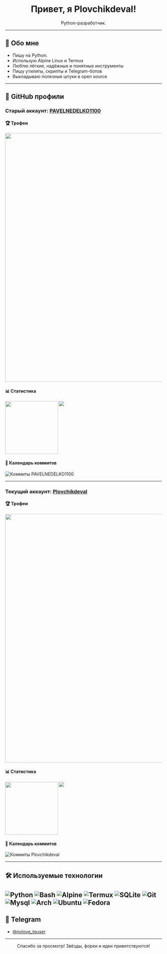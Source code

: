 <h1 align="center">Привет, я Plovchikdeval!</h1>
<p align="center">Python-разработчик.</p>

---

## 🧠 Обо мне

- Пишу на Python.
- Использую Alpine Linux и Termux
- Люблю лёгкие, надёжные и понятные инструменты
- Пишу утилиты, скрипты и Telegram-ботов
- Выкладываю полезные штуки в open source

---

## 🧾 GitHub профили

### **Старый аккаунт: [PAVELNEDELKO1100](https://github.com/PAVELNEDELKO1100)**

#### 🏆 Трофеи
<a href="https://github.com/ryo-ma/github-profile-trophy">
  <img width=800 src="https://github-profile-trophy.vercel.app/?username=Pavelnedelko1100&theme=darkhub"/>
</a>

#### 📊 Статистика
<div>
  <img height="170" align="left" src="https://github-readme-stats.vercel.app/api?username=PAVELNEDELKO1100&count_private=true&include_all_commits=true&show_icons=true&theme=tokyonight&hide_border=true" />
  <img src="https://github-readme-stats.vercel.app/api/top-langs/?username=PAVELNEDELKO1100&layout=compact&theme=tokyonight&hide_border=true" />
</div>

<br clear="both" />

#### 📅 Календарь коммитов

![Коммиты PAVELNEDELKO1100](https://github-readme-activity-graph.vercel.app/graph?username=PAVELNEDELKO1100&theme=tokyo-night&hide_border=true)


---

### **Текущий аккаунт: [Plovchikdeval](https://github.com/Plovchikdeval)**

#### 🏆 Трофеи
<a href="https://github.com/ryo-ma/github-profile-trophy">
  <img width=800 src="https://github-profile-trophy.vercel.app/?username=Plovchikdeval&theme=darkhub"/>
</a>

#### 📊 Статистика
<div>
  <img height="170" align="left" src="https://github-readme-stats.vercel.app/api?username=Plovchikdeval&count_private=true&include_all_commits=true&show_icons=true&theme=tokyonight&hide_border=true" />
  <img src="https://github-readme-stats.vercel.app/api/top-langs/?username=Plovchikdeval&layout=compact&theme=tokyonight&hide_border=true" />
</div>

<br clear="both" />

#### 📅 Календарь коммитов

![Коммиты Plovchikdeval](https://github-readme-activity-graph.vercel.app/graph?username=Plovchikdeval&theme=tokyo-night&hide_border=true)

---

## 🛠️ Используемые технологии

![Python](https://img.shields.io/badge/-Python-333?style=for-the-badge&logo=python)
![Bash](https://img.shields.io/badge/-Bash-333?style=for-the-badge&logo=gnu-bash)
![Alpine](https://img.shields.io/badge/-Alpine_Linux-333?style=for-the-badge&logo=alpinelinux)
![Termux](https://img.shields.io/badge/-Termux-333?style=for-the-badge&logo=android)
![SQLite](https://img.shields.io/badge/-SQLite-333?style=for-the-badge&logo=sqlite)
![Git](https://img.shields.io/badge/-Git-333?style=for-the-badge&logo=git)
![Mysql](https://img.shields.io/badge/-mysql-333?style=for-the-badge&logo=mysql)
![Arch](https://img.shields.io/badge/-ArchLinux-333?style=for-the-badge&logo=archlinux)
![Ubuntu](https://img.shields.io/badge/-Ubuntu-333?style=for-the-badge&logo=ubuntu)
![Fedora](https://img.shields.io/badge/-Fedora-333?style=for-the-badge&logo=fedora)
---

## 📌 Telegram

- [@nolove_tguser](https://t.me/nolove_tguser)

---

<p align="center">Спасибо за просмотр! Звёзды, форки и идеи приветствуются!</p>
